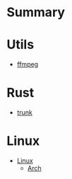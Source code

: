 # Summary

# Utils
 
- [ffmpeg](./utils/ffmpeg.md)

# Rust

- [trunk](./rust/trunk.md)

# Linux

- [Linux](./linux/linux.md)
    - [Arch](./linux/arch.md)